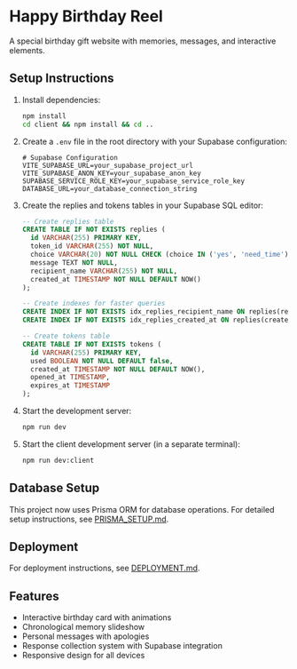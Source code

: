 # Happy Birthday Reel

A special birthday gift website with memories, messages, and interactive elements.

## Setup Instructions

1. Install dependencies:
   ```bash
   npm install
   cd client && npm install && cd ..
   ```

2. Create a `.env` file in the root directory with your Supabase configuration:
   ```env
   # Supabase Configuration
   VITE_SUPABASE_URL=your_supabase_project_url
   VITE_SUPABASE_ANON_KEY=your_supabase_anon_key
   SUPABASE_SERVICE_ROLE_KEY=your_supabase_service_role_key
   DATABASE_URL=your_database_connection_string
   ```

3. Create the replies and tokens tables in your Supabase SQL editor:
   ```sql
   -- Create replies table
   CREATE TABLE IF NOT EXISTS replies (
     id VARCHAR(255) PRIMARY KEY,
     token_id VARCHAR(255) NOT NULL,
     choice VARCHAR(20) NOT NULL CHECK (choice IN ('yes', 'need_time')),
     message TEXT NOT NULL,
     recipient_name VARCHAR(255) NOT NULL,
     created_at TIMESTAMP NOT NULL DEFAULT NOW()
   );
   
   -- Create indexes for faster queries
   CREATE INDEX IF NOT EXISTS idx_replies_recipient_name ON replies(recipient_name);
   CREATE INDEX IF NOT EXISTS idx_replies_created_at ON replies(created_at);
   
   -- Create tokens table
   CREATE TABLE IF NOT EXISTS tokens (
     id VARCHAR(255) PRIMARY KEY,
     used BOOLEAN NOT NULL DEFAULT false,
     created_at TIMESTAMP NOT NULL DEFAULT NOW(),
     opened_at TIMESTAMP,
     expires_at TIMESTAMP
   );
   ```

4. Start the development server:
   ```bash
   npm run dev
   ```

5. Start the client development server (in a separate terminal):
   ```bash
   npm run dev:client
   ```

## Database Setup

This project now uses Prisma ORM for database operations. For detailed setup instructions, see [PRISMA_SETUP.md](PRISMA_SETUP.md).

## Deployment

For deployment instructions, see [DEPLOYMENT.md](DEPLOYMENT.md).

## Features

- Interactive birthday card with animations
- Chronological memory slideshow
- Personal messages with apologies
- Response collection system with Supabase integration
- Responsive design for all devices